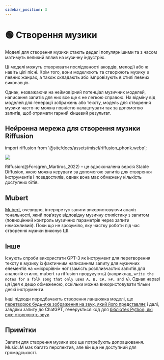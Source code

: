 ```yaml
---
sidebar_position: 3
---
```


# 🟢 Створення музики

Моделі для створення музики стають дедалі популярнішими та з часом матимуть великий вплив на музичну індустрію.

Ці моделі можуть створювати послідовності акордів, мелодії або ж навіть цілі пісні. Крім того, вони моделюють та створюють музику в певних жанрах, а також складають або імпровізують в стилі певних виконавців.

Однак, незважаючи на неймовірний потенціал музичних моделей, написання запитів для них все ще є не легкою справою. На відміну від моделей для генерації зображень або тексту, модель для створення музики часто не можна повністю налаштувати так за допомогою запитів, щоб отримати гарний кінцевий результат.

## Нейронна мережа для створення музики Riffusion
import riffusion from '@site/docs/assets/miscl/riffusion_phonk.webp';

<div style={{textAlign: 'center'}}>
  <img src={riffusion} style={{width: "500px"}} />
</div>

Riffusion(@Forsgren_Martiros_2022) – це вдосконалена версія Stable Diffusion, якою можна керувати за допомогою запитів для створення інструментів і псевдостилів, однак вона має обмежену кількість доступних бітів.

## Mubert

[Mubert](https://mubert.com/), очевидно, інтерпретує запити використовуючи аналіз тональності, який пов’язує відповідну музичну стилістику з запитом (повноцінний контроль музичних параметрів через запити неможливий). Поки що не зрозуміло, яку частку роботи під час створення музики виконує ШІ.

## Інше

Існують спроби використати GPT-3 як інструмент для перетворення тексту в музику із фактичним написанням запиту для музичних елементів на «мікрорівні» нот (замість розпливчастих запитів для аналогій стилю, mubert та riffusion продукують) (наприклад, `write the notes for a folk song that only uses A, B, C#, F#, and G`). Однак наразі ця ідея є дещо обмеженою, оскільки можна використовувати тільки деякі інструменти.

Інші підходи передбачають створення ланцюжка моделі, що [перетворює будь-яке зображення на звук, який його представляє](https://huggingface.co/spaces/fffiloni/img-to-music) і далі, завдяки запиту до ChatGPT, генерується код для [бібліотек Python, які вже створюють звук](https://twitter.com/teropa/status/1598713756074246145).

## Примітки

Запити для створення музики все ще потребують допрацювання. MusicLM має багато перспектив, але він ще не доступний для громадськості.

